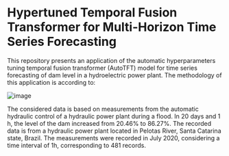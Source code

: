 # Hypertuned Temporal Fusion Transformer for Multi-Horizon Time Series Forecasting

This repository presents an application of the automatic hyperparameters tuning temporal fusion transformer (AutoTFT) model for time series forecasting of dam level in a hydroelectric power plant.
The methodology of this application is according to:

![image](https://github.com/SFStefenon/AutoTFT/assets/88292916/3851a691-8810-4fa7-8a16-3bb504b75619)

The considered data is based on measurements from the automatic hydraulic control of a hydraulic power plant during a flood. In 20 days and 1 h, the level of the dam increased from 20.46% to 86.27%. 
The recorded data is from a hydraulic power plant located in Pelotas River, Santa Catarina state, Brazil. The measurements were recorded in July 2020, considering a time interval of 1h, corresponding to 481 records. 

